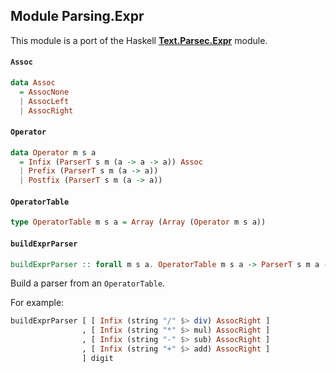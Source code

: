 ## Module Parsing.Expr

This module is a port of the Haskell
[__Text.Parsec.Expr__](https://hackage.haskell.org/package/parsec/docs/Text-Parsec-Expr.html)
module.

#### `Assoc`

``` purescript
data Assoc
  = AssocNone
  | AssocLeft
  | AssocRight
```

#### `Operator`

``` purescript
data Operator m s a
  = Infix (ParserT s m (a -> a -> a)) Assoc
  | Prefix (ParserT s m (a -> a))
  | Postfix (ParserT s m (a -> a))
```

#### `OperatorTable`

``` purescript
type OperatorTable m s a = Array (Array (Operator m s a))
```

#### `buildExprParser`

``` purescript
buildExprParser :: forall m s a. OperatorTable m s a -> ParserT s m a -> ParserT s m a
```

Build a parser from an `OperatorTable`.

For example:

```purescript
buildExprParser [ [ Infix (string "/" $> div) AssocRight ]
                , [ Infix (string "*" $> mul) AssocRight ]
                , [ Infix (string "-" $> sub) AssocRight ]
                , [ Infix (string "+" $> add) AssocRight ]
                ] digit
```


